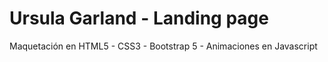 # Ursula Garland - Landing page

Maquetación en HTML5 - CSS3 - Bootstrap 5 - Animaciones en Javascript